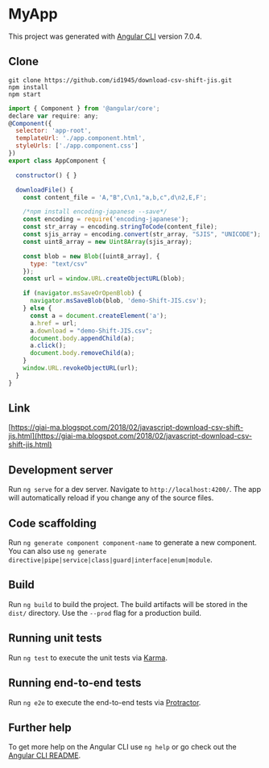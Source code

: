 # MyApp

This project was generated with [Angular CLI](https://github.com/angular/angular-cli) version 7.0.4.

## Clone

````
git clone https://github.com/id1945/download-csv-shift-jis.git
npm install
npm start
````

```javascript
import { Component } from '@angular/core';
declare var require: any;
@Component({
  selector: 'app-root',
  templateUrl: './app.component.html',
  styleUrls: ['./app.component.css']
})
export class AppComponent {

  constructor() { }

  downloadFile() {
    const content_file = 'A,"B",C\n1,"a,b,c",d\n2,E,F';

    /*npm install encoding-japanese --save*/
    const encoding = require('encoding-japanese');
    const str_array = encoding.stringToCode(content_file);
    const sjis_array = encoding.convert(str_array, "SJIS", "UNICODE");
    const uint8_array = new Uint8Array(sjis_array);

    const blob = new Blob([uint8_array], {
      type: "text/csv"
    });
    const url = window.URL.createObjectURL(blob);

    if (navigator.msSaveOrOpenBlob) {
      navigator.msSaveBlob(blob, 'demo-Shift-JIS.csv');
    } else {
      const a = document.createElement('a');
      a.href = url;
      a.download = "demo-Shift-JIS.csv";
      document.body.appendChild(a);
      a.click();
      document.body.removeChild(a);
    }
    window.URL.revokeObjectURL(url);
  }
}
```

## Link
[https://giai-ma.blogspot.com/2018/02/javascript-download-csv-shift-jis.html](https://giai-ma.blogspot.com/2018/02/javascript-download-csv-shift-jis.html)


## Development server

Run `ng serve` for a dev server. Navigate to `http://localhost:4200/`. The app will automatically reload if you change any of the source files.

## Code scaffolding

Run `ng generate component component-name` to generate a new component. You can also use `ng generate directive|pipe|service|class|guard|interface|enum|module`.

## Build

Run `ng build` to build the project. The build artifacts will be stored in the `dist/` directory. Use the `--prod` flag for a production build.

## Running unit tests

Run `ng test` to execute the unit tests via [Karma](https://karma-runner.github.io).

## Running end-to-end tests

Run `ng e2e` to execute the end-to-end tests via [Protractor](http://www.protractortest.org/).

## Further help

To get more help on the Angular CLI use `ng help` or go check out the [Angular CLI README](https://github.com/angular/angular-cli/blob/master/README.md).
